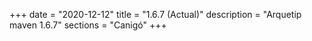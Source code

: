 +++
date        = "2020-12-12"
title       = "1.6.7 (Actual)"
description = "Arquetip maven 1.6.7"
sections    = "Canigó"
+++